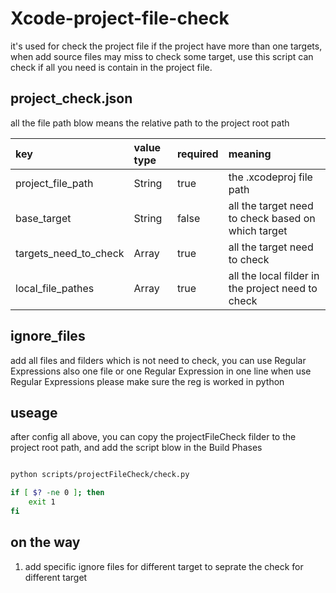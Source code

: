 # Xcode-project-file-check

it's used for check the project file
if the project have more than one targets, when add source files may miss to check some target, use this script can check if all you need is contain in the project file.


## project_check.json

all the file path blow means the relative path to the project root path

|key|value type | required |meaning|
| :--- | :--- | :--- | :--- |
| project_file_path | String | true | the .xcodeproj file path |
| base_target | String | false | all the target need to check based on which target |
| targets_need_to_check | Array | true | all the target need to check
| local_file_pathes | Array | true | all the local filder in the project need to check |

## ignore_files

add all files and filders which is not need to check, you can use Regular Expressions also
one file or one Regular Expression in one line
when use Regular Expressions please make sure the reg is worked in python

## useage

after config all above, you can copy the projectFileCheck filder to the project root path, and add the script blow in the Build Phases

```sh

python scripts/projectFileCheck/check.py

if [ $? -ne 0 ]; then
    exit 1
fi
```


## on the way

1. add specific ignore files for different target to seprate the check for different target
